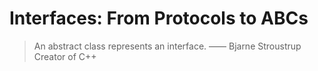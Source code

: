 # Interfaces: From Protocols to ABCs

> An abstract class represents an interface. —— Bjarne Stroustrup Creator of C++